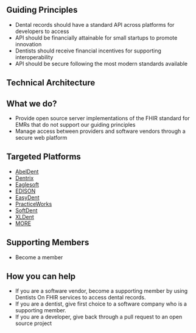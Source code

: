 ## Guiding Principles
* Dental records should have a standard API across platforms for developers to access
* API should be financially attainable for small startups to promote innovation
* Dentists should receive financial incentives for supporting interoperability
* API should be secure following the most modern standards available

## Technical Architecture

## What we do?
* Provide open source server implementations of the FHIR standard for EMRs that do not support our guiding principles
* Manage access between providers and software vendors through a secure web platform

## Targeted Platforms
* [AbelDent](platforms/abeldent.md)
* [Dentrix](platforms/dentrix.md)
* [Eaglesoft](platforms/eaglesoft.md)
* [EDISON](platforms/edison.md)
* [EasyDent](platforms/easydent.md)
* [PracticeWorks](platforms/easydent.md)
* [SoftDent](platforms/softdent.md)
* [XLDent](platforms/xldent.md)
* [MORE](platforms/index.md)

## Supporting Members
* Become a member

## How you can help
* If you are a software vendor, become a supporting member by using Dentists On FHIR services to access dental records.
* If you are a dentist, give first choice to a software company who is a supporting member.
* If you are a developer, give back through a pull request to an open source project
